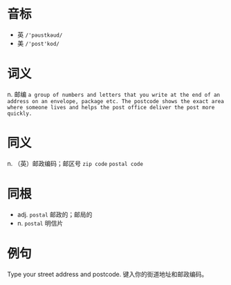 # 音标

- 英 `/'pəustkəud/`
- 美 `/'post'kod/`

# 词义

n. 邮编
`a group of numbers and letters that you write at the end of an address on an envelope, package etc. The postcode shows the exact area where someone lives and helps the post office deliver the post more quickly.`

# 同义

n. （英）邮政编码；邮区号
`zip code` `postal code`

# 同根

- adj. `postal` 邮政的；邮局的
- n. `postal` 明信片

# 例句

Type your street address and postcode.
键入你的街道地址和邮政编码。


